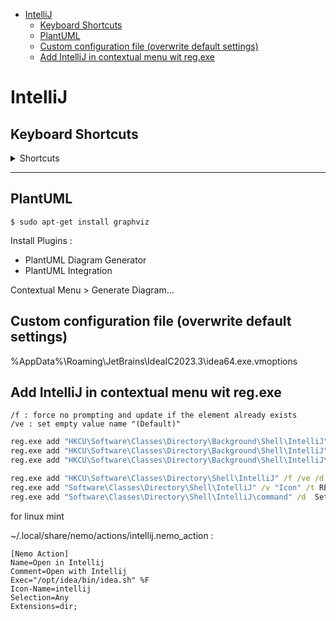 <!-- TOC start (generated with https://github.com/derlin/bitdowntoc) -->

- [IntelliJ](#intellij)
   * [Keyboard Shortcuts](#keyboard-shortcuts)
   * [PlantUML](#plantuml)
   * [Custom configuration file (overwrite default settings)  ](#custom-configuration-file-overwrite-default-settings)
   * [Add IntelliJ in contextual menu wit reg.exe  ](#add-intellij-in-contextual-menu-wit-regexe)

<!-- TOC end -->

<!-- TOC --><a name="intellij"></a>
# IntelliJ

<!-- TOC --><a name="keyboard-shortcuts"></a>
## Keyboard Shortcuts

<details>
	<summary>Shortcuts</summary>
	
Go to Declaration  
	`F4`

Go to Implementation  
	`<Ctrl> + <Alt> + B`  

Find All Usages  
	`<Ctrl> + <Alt> + F7`

Find in Files  
	`<Ctrl> + <Shift> + F`

---
Copy Absolute Path  
	`<Ctrl> + <Shift> + C`

---  
Add Bookmark  
	`F11`  

Show Bookmarks   
	`<Shift> + F11`

---

Go to Line  
	`<Ctrl> + G`  
 
---
Move line  
	`<Alt> + <Shift> + <Up>`   
	or  
	`<Alt> + <Shift> + <Down>`  

---
Comment In/Out  
	`<Ctrl> + / numpad`  

---
Format Code  
	`<Ctrl> + <Alt> + L`  

---
Build Project  
	`<Ctrl> + <F9>`  

---
Navigate backward | Forward  
	`<Ctrl> + <Alt> + <Left>`  
 	or  
  	`<Ctrl> + <Alt> + <Right>`  
	
</details>

---
<!-- TOC --><a name="plantuml"></a>
## PlantUML

`$ sudo apt-get install graphviz`  

Install Plugins :  
- PlantUML Diagram Generator  
- PlantUML Integration  

Contextual Menu > Generate Diagram...   

<!-- TOC --><a name="custom-configuration-file-overwrite-default-settings"></a>
## Custom configuration file (overwrite default settings)  

%AppData%\Roaming\JetBrains\IdeaIC2023.3\idea64.exe.vmoptions  


<!-- TOC --><a name="add-intellij-in-contextual-menu-wit-regexe"></a>
## Add IntelliJ in contextual menu wit reg.exe  
	/f : force no prompting and update if the element already exists  
	/ve : set empty value name "(Default)"  

```cmd
reg.exe add "HKCU\Software\Classes\Directory\Background\Shell\IntelliJ" /f /ve /d "Open with &IntelliJ"
reg.exe add "HKCU\Software\Classes\Directory\Background\Shell\IntelliJ" /v "Icon" /t REG_SZ /f /v "C:\Program Files (x86)\JetBrains\IntelliJ IDEA Community Edition 2023.3.2\bin\idea.ico"
reg.exe add "HKCU\Software\Classes\Directory\Background\Shell\IntelliJ\command" /f /ve /d "C:\Program Files (x86)\JetBrains\IntelliJ IDEA Community Edition 2023.3.2\bin\idea64.exe %V"

reg.exe add "HKCU\Software\Classes\Directory\Shell\IntelliJ" /f /ve /d "Open with &IntelliJ"
reg.exe add "Software\Classes\Directory\Shell\IntelliJ" /v "Icon" /t REG_SZ /f /d "C:\Program Files (x86)\JetBrains\IntelliJ IDEA Community Edition 2023.3.2\bin\idea.ico"
reg.exe add "Software\Classes\Directory\Shell\IntelliJ\command" /d	Set (Default)="C:\Program Files (x86)\JetBrains\IntelliJ IDEA Community Edition 2023.3.2\bin\idea64.exe" "%V"
```

for linux mint  

~/.local/share/nemo/actions/intellij.nemo_action :  

```
[Nemo Action]
Name=Open in Intellij
Comment=Open with Intellij
Exec="/opt/idea/bin/idea.sh" %F
Icon-Name=intellij
Selection=Any
Extensions=dir;
```

